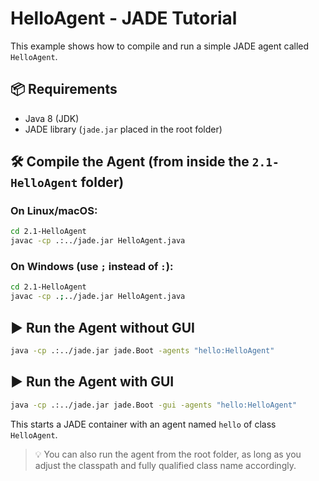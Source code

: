 # HelloAgent - JADE Tutorial

This example shows how to compile and run a simple JADE agent called `HelloAgent`.

## 📦 Requirements

- Java 8 (JDK)
- JADE library (`jade.jar` placed in the root folder)

## 🛠️ Compile the Agent (from inside the `2.1-HelloAgent` folder)

### On Linux/macOS:
```bash
cd 2.1-HelloAgent
javac -cp .:../jade.jar HelloAgent.java
```

### On Windows (use `;` instead of `:`):
```bash
cd 2.1-HelloAgent
javac -cp .;../jade.jar HelloAgent.java
```

## ▶️ Run the Agent without GUI

```bash
java -cp .:../jade.jar jade.Boot -agents "hello:HelloAgent"
```

## ▶️ Run the Agent with GUI

```bash
java -cp .:../jade.jar jade.Boot -gui -agents "hello:HelloAgent"
```

This starts a JADE container with an agent named `hello` of class `HelloAgent`.

> 💡 You can also run the agent from the root folder, as long as you adjust the classpath and fully qualified class name accordingly.
